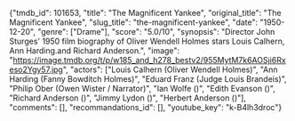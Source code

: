 {"tmdb_id": 101653, "title": "The Magnificent Yankee", "original_title": "The Magnificent Yankee", "slug_title": "the-magnificent-yankee", "date": "1950-12-20", "genre": ["Drame"], "score": "5.0/10", "synopsis": "Director John Sturges' 1950 film biography of Oliver Wendell Holmes stars Louis Calhern, Ann Harding.and Richard Anderson.", "image": "https://image.tmdb.org/t/p/w185_and_h278_bestv2/955MytM7k6AOSji6Rxeso2Ygy57.jpg", "actors": ["Louis Calhern (Oliver Wendell Holmes)", "Ann Harding (Fanny Bowditch Holmes)", "Eduard Franz (Judge Louis Brandeis)", "Philip Ober (Owen Wister / Narrator)", "Ian Wolfe ()", "Edith Evanson ()", "Richard Anderson ()", "Jimmy Lydon ()", "Herbert Anderson ()"], "comments": [], "recommandations_id": [], "youtube_key": "k-B4lh3droc"}